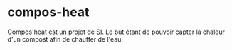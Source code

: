 # compos-heat

Compos'heat est un projet de SI. Le but étant de pouvoir capter la chaleur d'un compost afin de chauffer de l'eau.

